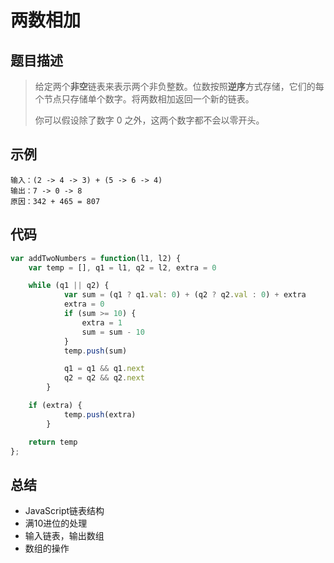 # 两数相加
##  题目描述

> 给定两个**非空**链表来表示两个非负整数。位数按照**逆序**方式存储，它们的每个节点只存储单个数字。将两数相加返回一个新的链表。
>
> 你可以假设除了数字 0 之外，这两个数字都不会以零开头。

## **示例**

```
输入：(2 -> 4 -> 3) + (5 -> 6 -> 4)
输出：7 -> 0 -> 8
原因：342 + 465 = 807
```

## 代码

```javascript
var addTwoNumbers = function(l1, l2) {
    var temp = [], q1 = l1, q2 = l2, extra = 0

    while (q1 || q2) {
            var sum = (q1 ? q1.val: 0) + (q2 ? q2.val : 0) + extra
            extra = 0
            if (sum >= 10) {
                extra = 1
                sum = sum - 10
            }
            temp.push(sum)

            q1 = q1 && q1.next
            q2 = q2 && q2.next
        }

    if (extra) {
            temp.push(extra)
        }

    return temp
};
```

## 总结

- JavaScript链表结构
- 满10进位的处理
- 输入链表，输出数组
- 数组的操作

